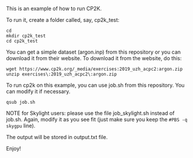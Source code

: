 This is an example of how to run CP2K.

To run it, create a folder called, say, cp2k_test:
~~~
cd
mkdir cp2k_test
cd cp2k_test
~~~

You can get a simple dataset (argon.inp) from this repository or you can download it from their website. To download it from the website, do this:

~~~
wget https://www.cp2k.org/_media/exercises:2019_uzh_acpc2:argon.zip
unzip exercises\:2019_uzh_acpc2\:argon.zip
~~~

To run cp2k on this example, you can use job.sh from this repository. You can modify it if necessary. 
~~~
qsub job.sh
~~~

NOTE for Skylight users: please use the file job_skylight.sh instead of job.sh. Again, modify it as you see fit (just make sure you keep the `#PBS -q skygpu` line).

The output will be stored in output.txt file.

Enjoy!
